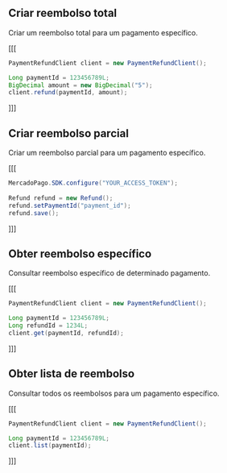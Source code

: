 ## Criar reembolso total

Criar um reembolso total para um pagamento específico. 

[[[
```java
PaymentRefundClient client = new PaymentRefundClient();

Long paymentId = 123456789L;
BigDecimal amount = new BigDecimal("5");
client.refund(paymentId, amount);
```
]]]

## Criar reembolso parcial

Criar um reembolso parcial para um pagamento específico. 

[[[
```java
MercadoPago.SDK.configure("YOUR_ACCESS_TOKEN");
 
Refund refund = new Refund();
refund.setPaymentId("payment_id");
refund.save();
```
]]]

## Obter reembolso específico

Consultar reembolso específico de determinado pagamento.

[[[
```java
PaymentRefundClient client = new PaymentRefundClient();

Long paymentId = 123456789L;
Long refundId = 1234L;
client.get(paymentId, refundId);
```
]]]

## Obter lista de reembolso

Consultar todos os reembolsos para um pagamento específico.

[[[
```java
PaymentRefundClient client = new PaymentRefundClient();

Long paymentId = 123456789L;
client.list(paymentId);
```
]]]